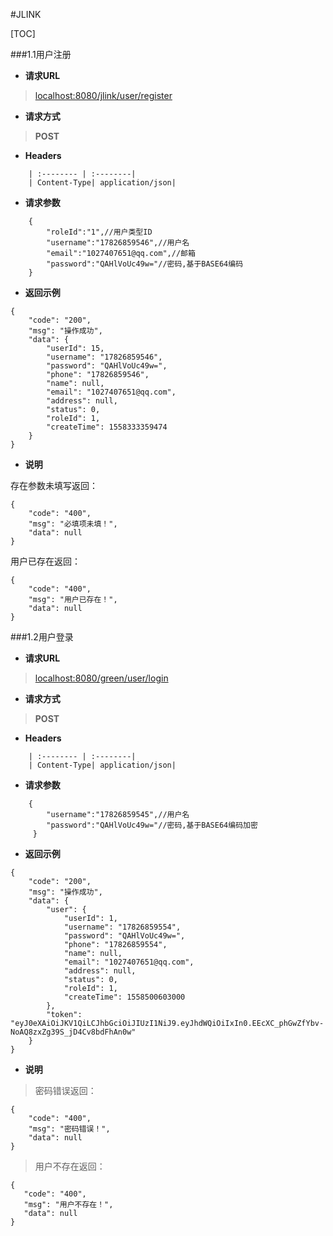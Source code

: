 #JLINK

[TOC]

###1.1<span id="user-register">用户注册</span>

- **请求URL**

> [localhost:8080/jlink/user/register](#)

- **请求方式** 

> **POST**

- **Headers**

> 

```
    | :-------- | :--------|
    | Content-Type| application/json|
```

- **请求参数**

> 

```
    {
    	"roleId":"1",//用户类型ID
    	"username":"17826859546",//用户名
    	"email":"1027407651@qq.com",//邮箱
    	"password":"QAHlVoUc49w="//密码,基于BASE64编码
    }
```

- **返回示例**

> 

```
{
    "code": "200",
    "msg": "操作成功",
    "data": {
        "userId": 15,
        "username": "17826859546",
        "password": "QAHlVoUc49w=",
        "phone": "17826859546",
        "name": null,
        "email": "1027407651@qq.com",
        "address": null,
        "status": 0,
        "roleId": 1,
        "createTime": 1558333359474
    }
}

```

- **说明**

存在参数未填写返回：

> 

```
{
    "code": "400",
    "msg": "必填项未填！",
    "data": null
}

```

 用户已存在返回：

> 
```
{
    "code": "400",
    "msg": "用户已存在！",
    "data": null
}
```

###1.2<span id="user-login">用户登录</span>

- **请求URL**

> [localhost:8080/green/user/login](#)

- **请求方式** 

> **POST**

- **Headers**

> 

```
    | :-------- | :--------|
    | Content-Type| application/json|

```

- **请求参数**

> 

```
    {
     	"username":"17826859545",//用户名
     	"password":"QAHlVoUc49w="//密码,基于BASE64编码加密
     }

```

- **返回示例**

> 

```
{
    "code": "200",
    "msg": "操作成功",
    "data": {
        "user": {
            "userId": 1,
            "username": "17826859554",
            "password": "QAHlVoUc49w=",
            "phone": "17826859554",
            "name": null,
            "email": "1027407651@qq.com",
            "address": null,
            "status": 0,
            "roleId": 1,
            "createTime": 1558500603000
        },
        "token": "eyJ0eXAiOiJKV1QiLCJhbGciOiJIUzI1NiJ9.eyJhdWQiOiIxIn0.EEcXC_phGwZfYbv-NoAQ8zxZg39S_jD4Cv8bdFhAn0w"
    }
}

```

- **说明**

>密码错误返回：
```
{
    "code": "400",
    "msg": "密码错误！",
    "data": null
}
```
> 用户不存在返回：
```
{
   "code": "400",
   "msg": "用户不存在！",
   "data": null
}
```

